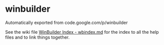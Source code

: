 # winbuilder
Automatically exported from code.google.com/p/winbuilder

See the wiki file [WinBuilder Index - wbindex.md](wbindex.md) for the index to all the help files and to link things together.

